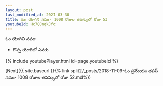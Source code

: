 ```yaml
---
layout: post
last_modified_at: 2021-03-30
title: ఓం యోగిని నమః- 1008 రోజుల తపస్సులో రోజు 53
youtubeId: Hc7QJnqkJfc
---
```

 
 
 ఓం యోగిని నమః  
 
 -  గొప్ప యోగిలో ఎవరు 
 
  
 
  
 
 
 
 
 
 


{% include youtubePlayer.html id=page.youtubeId %}
 
[Next]({{ site.baseurl }}{% link  split2/_posts/2018-11-09-ఓం ప్రమేయం తపస్ నమః- 1008 రోజుల తపస్సులో రోజు 52.md%})
 
